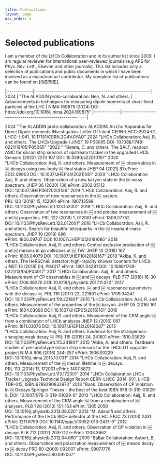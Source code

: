 ```yaml
---
title: Publications
layout: page
nav_order: 4
---
```

# Selected publications
I am a member of the LHCb Collaboration and in its author list since 2009.
I am regular reviewer for international peer-reviewed journals (e.g APS for Phys. Rev. Lett., Elsevier and other journals).
This list includes only a selection of publications and public documents in which I have been involved as a major/contact contributor.
My complete list of publications can be found on [[INSPIRE]](https://inspirehep.net/literature?sort=mostrecent&size=25&page=1&q=a%20gandini&ui-citation-summary=true).

|:-------------|:-----------------------------------------------------------|
2024	         | "The ALADDIN proto-collaboration: Neri, N. and others.
               | Advancements in techniques for measuring dipole moments of short-lived particles at the LHC
               | NIMA 169875 (2024) DOI: https://doi.org/10.1016/j.nima.2024.169875"
|:-------------|:-----------------------------------------------------------|


2024	"The ALADDIN proto-collaboration.
ALADDIN: An Lhc Apparatus for Direct Dipole moments INvestigation. Letter Of Intent
CERN-LHCC-2024-01, LHCC-I-041. 10.17181/CERN.2G4V.0YAO"
2024	"LHCb Collaboration: Aaij,  R. and others.
The LHCb Upgrade I
JINST 19 P05065 DOI: 10.1088/1748-0221/19/05/P05065"
"2022
"	"Beteta, C. and others.
The SALT, readout ASIC for silicon strip sensors of upstream tracker in the upgraded LHCb.
Sensors (2022) 22(1) 107  DOI: 10.3390/s22010107"
2020	"LHCb Collaboration: Aaij,  R. and others.
Measurement of ￼ observables in ￼ decays using two-body ￼ final states
JHEP 04 (2021) 81  ePrint: 2012.09903 DOI: 10.1007/JHEP04(2021)081"
2020	"LHCb Collaboration: Aaij,  R. and others.
Observation of a new baryon state in the ￼ mass spectrum.
JHEP 06 (2020) 136 ePrint: 2002.05112 DOI: 10.1007/JHEP06(2020)136"
2019	"LHCb Collaboration: Aaij,  R. and others.
Observation of new resonances in the ￼ system.
PRL 123 (2019) 15, 152001 ePrint: 1907.13598 DOI: 10.1103/PhysRevLett.123.152001"
2019	"LHCb Collaboration: Aaij,  R. and others.
Observation of two resonances in ￼ and precise measurement of ￼ and ￼ properties.
PRL 122 (2019) 1, 012001 ePrint: 1809.07752 DOI: 10.1103/PhysRevLett.122.012001"
2018	"LHCb Collaboration: Aaij,  R. and others.
Search for beautiful tetraquarks in the ￼ invariant-mass spectrum.
JHEP 10 (2018) 086 ePrint: 1806.09707 DOI: 10.1007/JHEP10(2018)086"
2018	"LHCb Collaboration: Aaij,  R. and others.
Central exclusive production of ￼ and ￼ mesons in pp collisions at ￼ TeV.
JHEP 10 (2018) 167 ePrint: 1806.04079 DOI: 10.1007/JHEP10(2018)167"
2018	"Akiba, K. and others.
The HeRSCheL detector: high-rapidity shower counters for LHCb.
JINST 13 (2018) 04, P04017 ePrint: 1801.04281 DOI: 10.1088/1748-0221/13/04/P04017"
2017	"LHCb Collaboration: Aaij,  R. and others.
Measurement of CP observables in ￼ and ￼ decays.
PLB 777 (2018) 16-30 ePrint: 1708.06370 DOI: 10.1016/j.physletb.2017.11.070"
2017	"LHCb Collaboration: Aaij,  R. and others.
￼ and ￼  resonance parameters with the decays ￼.
PRL 119 (2017) 22, 221801 ePrint: 1709.04247 DOI: 10.1103/PhysRevLett.119.221801"
2016	"LHCb Collaboration: Aaij,  R. and others.
Measurement of the properties of the ￼ baryon.
JHEP 05 (2016) 161 ePrint: 1604.03896 DOI: 10.1007/JHEP05(2016)161"
2016	"LHCb Collaboration: Aaij,  R. and others.
Measurement of the CKM angle ￼ from a combination of LHCb analyses
JHEP 12 (2016) 087 ePrint: 1611.03076 DOI: 10.1007/JHEP12(2016)087"
2015	"LHCb Collaboration: Aaij,  R. and others.
Evidence for the strangeness-changing weak decay ￼
PRL 115 (2015) 24, 241801 ePrint: 1510.03829 DOI: 10.1103/PhysRevLett.115.241801"
2015	"Abba, A. and others.
Testbeam studies of pre-prototype silicon strip sensors for the LHCb UT upgrade project
NIM.A 806 (2016) 244-257 ePrint: 1506.00229 DOI: 10.1016/j.nima.2015.10.031"
2014	"LHCb Collaboration: Aaij,  R. and others.
Measurement of the ￼ meson lifetime in ￼ decays.
PRL 113 (2014) 17, 172001 ePrint: 1407.5873 DOI: 10.1103/PhysRevLett.113.172001"
2014	"LHCb Collaboration
LHCb Tracker Upgrade Technical Design Report
CERN-LHCC-2014-001, LHCB-TDR-015, ISBN:9789290833970"
2013	"Book: Observation of CP Violation in ￼ Decays
Springer Theses - the best of the best
ISBN 978-3-319-01029-8, DOI: 10.1007/978-3-319-01029-8"
2013	"LHCb Collaboration: Aaij,  R. and others.
Measurement of the CKM angle ￼ from a combination of ￼ analyses.
PLB 726 (2013) 151-163 ePrint: 1305.2050 DOI: 10.1016/j.physletb.2013.08.020"
2013	"M. Adinolfi and others.
Performance of the LHCb RICH detector at the LHC.
EPJC 73 (2013) 2431 ePrint: 1211.6759 DOI: 10.1140/epjc/s10052-013-2431-9"
2012	"LHCb Collaboration: Aaij,  R. and others.
Observation of CP violation in ￼ decays
PLB 712 (2012) 203-212 e-Print: 1203.3662 DOI: 10.1016/j.physletb.2012.04.060"
2009	"BaBar Collaboration: Aubert, B. and others.
Observation and polarization measurement of ￼ meson decay to ￼ decay
PRD 80 (2009) 092007 ePrint: 0907.1776 DOI: 10.1103/PhysRevD.80.092007"
